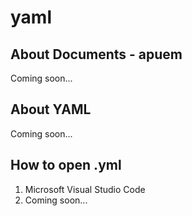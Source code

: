 # yaml

## About Documents - apuem
Coming soon...

## About YAML
Coming soon...

## How to open .yml
1. Microsoft Visual Studio Code
2. Coming soon...
